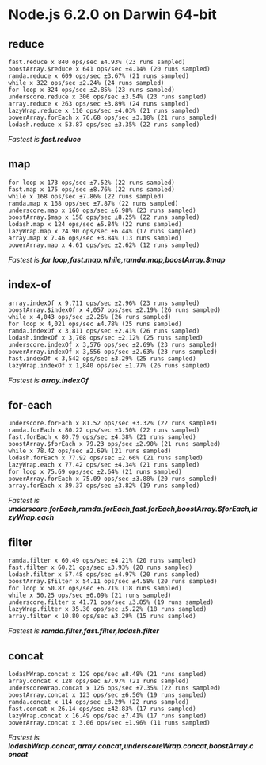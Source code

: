 # Node.js 6.2.0 on Darwin 64-bit

## reduce

    fast.reduce x 840 ops/sec ±4.93% (23 runs sampled)
    boostArray.$reduce x 641 ops/sec ±4.14% (20 runs sampled)
    ramda.reduce x 609 ops/sec ±3.67% (21 runs sampled)
    while x 322 ops/sec ±2.24% (24 runs sampled)
    for loop x 324 ops/sec ±2.85% (23 runs sampled)
    underscore.reduce x 306 ops/sec ±3.54% (23 runs sampled)
    array.reduce x 263 ops/sec ±3.89% (24 runs sampled)
    lazyWrap.reduce x 110 ops/sec ±4.03% (21 runs sampled)
    powerArray.forEach x 76.68 ops/sec ±3.18% (21 runs sampled)
    lodash.reduce x 53.87 ops/sec ±3.35% (22 runs sampled)

*Fastest is __fast.reduce__*

## map

    for loop x 173 ops/sec ±7.52% (22 runs sampled)
    fast.map x 175 ops/sec ±8.76% (22 runs sampled)
    while x 168 ops/sec ±7.86% (22 runs sampled)
    ramda.map x 168 ops/sec ±7.87% (22 runs sampled)
    underscore.map x 160 ops/sec ±6.98% (23 runs sampled)
    boostArray.$map x 158 ops/sec ±8.25% (22 runs sampled)
    lodash.map x 124 ops/sec ±5.84% (22 runs sampled)
    lazyWrap.map x 24.90 ops/sec ±6.44% (17 runs sampled)
    array.map x 7.46 ops/sec ±3.84% (13 runs sampled)
    powerArray.map x 4.61 ops/sec ±2.62% (12 runs sampled)

*Fastest is __for loop,fast.map,while,ramda.map,boostArray.$map__*

## index-of

    array.indexOf x 9,711 ops/sec ±2.96% (23 runs sampled)
    boostArray.$indexOf x 4,057 ops/sec ±2.19% (26 runs sampled)
    while x 4,043 ops/sec ±2.26% (26 runs sampled)
    for loop x 4,021 ops/sec ±4.78% (25 runs sampled)
    ramda.indexOf x 3,811 ops/sec ±2.41% (26 runs sampled)
    lodash.indexOf x 3,708 ops/sec ±2.12% (25 runs sampled)
    underscore.indexOf x 3,576 ops/sec ±2.69% (23 runs sampled)
    powerArray.indexOf x 3,556 ops/sec ±2.63% (23 runs sampled)
    fast.indexOf x 3,542 ops/sec ±3.29% (25 runs sampled)
    lazyWrap.indexOf x 1,840 ops/sec ±1.77% (26 runs sampled)

*Fastest is __array.indexOf__*

## for-each

    underscore.forEach x 81.52 ops/sec ±3.32% (22 runs sampled)
    ramda.forEach x 80.22 ops/sec ±3.50% (22 runs sampled)
    fast.forEach x 80.79 ops/sec ±4.38% (21 runs sampled)
    boostArray.$forEach x 79.23 ops/sec ±2.90% (21 runs sampled)
    while x 78.42 ops/sec ±2.69% (21 runs sampled)
    lodash.forEach x 77.92 ops/sec ±2.66% (21 runs sampled)
    lazyWrap.each x 77.42 ops/sec ±4.34% (21 runs sampled)
    for loop x 75.69 ops/sec ±2.64% (21 runs sampled)
    powerArray.forEach x 75.09 ops/sec ±3.88% (20 runs sampled)
    array.forEach x 39.37 ops/sec ±3.82% (19 runs sampled)

*Fastest is __underscore.forEach,ramda.forEach,fast.forEach,boostArray.$forEach,lazyWrap.each__*

## filter

    ramda.filter x 60.49 ops/sec ±4.21% (20 runs sampled)
    fast.filter x 60.21 ops/sec ±3.93% (20 runs sampled)
    lodash.filter x 57.48 ops/sec ±4.97% (20 runs sampled)
    boostArray.$filter x 54.11 ops/sec ±4.58% (20 runs sampled)
    for loop x 50.87 ops/sec ±6.71% (18 runs sampled)
    while x 50.25 ops/sec ±6.09% (21 runs sampled)
    underscore.filter x 41.71 ops/sec ±3.85% (19 runs sampled)
    lazyWrap.filter x 35.30 ops/sec ±5.22% (18 runs sampled)
    array.filter x 10.80 ops/sec ±3.29% (15 runs sampled)

*Fastest is __ramda.filter,fast.filter,lodash.filter__*

## concat

    lodashWrap.concat x 129 ops/sec ±8.48% (21 runs sampled)
    array.concat x 128 ops/sec ±7.97% (21 runs sampled)
    underscoreWrap.concat x 126 ops/sec ±7.35% (22 runs sampled)
    boostArray.concat x 123 ops/sec ±6.56% (19 runs sampled)
    ramda.concat x 114 ops/sec ±8.29% (22 runs sampled)
    fast.concat x 26.14 ops/sec ±42.83% (17 runs sampled)
    lazyWrap.concat x 16.49 ops/sec ±7.41% (17 runs sampled)
    powerArray.concat x 3.06 ops/sec ±1.96% (11 runs sampled)

*Fastest is __lodashWrap.concat,array.concat,underscoreWrap.concat,boostArray.concat__*


